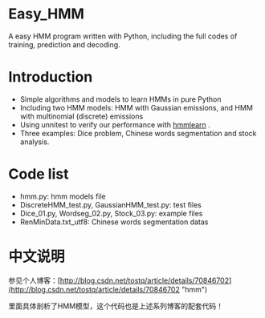 # Easy_HMM
A easy HMM program written with Python, including the full codes of training, prediction and decoding.

# Introduction
- Simple algorithms and models to learn HMMs in pure Python
- Including two HMM models: HMM with Gaussian emissions, and HMM with multinomial (discrete) emissions
- Using unnitest to verify our performance with [hmmlearn](http://hmmlearn.readthedocs.io/en/latest/ "hmmlearn") . 
- Three examples: Dice problem, Chinese words segmentation and stock analysis.

# Code list
- hmm.py: hmm models file
- DiscreteHMM_test.py, GaussianHMM_test.py: test files
- Dice_01.py, Wordseg_02.py, Stock_03.py: example files
- RenMinData.txt_utf8: Chinese words segmentation datas

# 中文说明
参见个人博客：[http://blog.csdn.net/tostq/article/details/70846702](http://blog.csdn.net/tostq/article/details/70846702 "hmm")

里面具体剖析了HMM模型，这个代码也是上述系列博客的配套代码！
